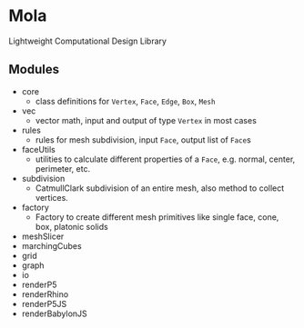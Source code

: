 # Mola
Lightweight Computational Design Library

## Modules
- core
  - class definitions for `Vertex`, `Face`, `Edge`, `Box`, `Mesh`
- vec
  - vector math, input and output of type `Vertex` in most cases
- rules
  - rules for mesh subdivision, input `Face`, output list of `Face`s
- faceUtils
  - utilities to calculate different properties of a `Face`, e.g. normal, center, perimeter, etc.
- subdivision
  - CatmullClark subdivision of an entire mesh, also method to collect vertices.
- factory
  - Factory to create different mesh primitives like single face, cone, box, platonic solids
- meshSlicer
- marchingCubes
- grid
- graph
- io
- renderP5
- renderRhino
- renderP5JS
- renderBabylonJS
